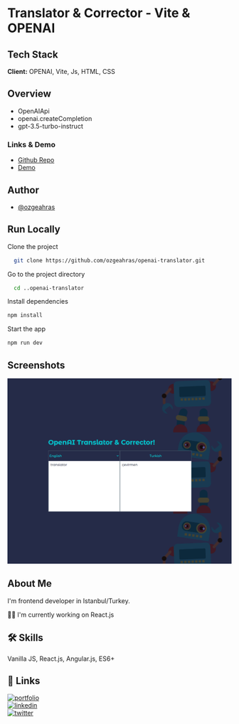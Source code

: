 # Translator & Corrector - Vite & OPENAI

## Tech Stack

**Client:** OPENAI, Vite, Js, HTML, CSS

## Overview

- OpenAIApi
- openai.createCompletion
- gpt-3.5-turbo-instruct

### Links & Demo

- [Github Repo](https://github.com/ozgeahras/openai-translator)
- [Demo](https://openai-translator-corrector.netlify.app/)

## Author

- [@ozgeahras](https://github.com/ozgeahras)

## Run Locally

Clone the project

```bash
  git clone https://github.com/ozgeahras/openai-translator.git
```

Go to the project directory

```bash
  cd ..openai-translator
```

Install dependencies

```bash
npm install
```

Start the app

```bash
npm run dev
```

## Screenshots

![App Screenshot](https://github.com/ozgeahras/openai-translator/blob/master/public/snapshot.png)

## About Me

I'm frontend developer in Istanbul/Turkey.

👩‍💻 I'm currently working on React.js

## 🛠 Skills

Vanilla JS, React.js, Angular.js, ES6+

## 🔗 Links

[![portfolio](https://img.shields.io/badge/my_portfolio-1DA1F2?style=for-the-badge&logo=ko-fi&logoColor=white)](https://ozgeahras.com/)  
[![linkedin](https://img.shields.io/badge/linkedin-0A66C2?style=for-the-badge&logo=linkedin&logoColor=white)](https://www.linkedin.com/in/ozgeahras/)  
[![twitter](https://img.shields.io/badge/github-000?style=for-the-badge&logo=github&logoColor=white)](https://github.com/ozgeahras/)
